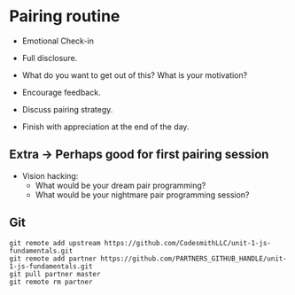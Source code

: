 # Pairing routine

- Emotional Check-in
- Full disclosure.
- What do you want to get out of this? What is your motivation?
- Encourage feedback.
- Discuss pairing strategy.

- Finish with appreciation at the end of the day.

## Extra -> Perhaps good for first pairing session

- Vision hacking:
  - What would be your dream pair programming?
  - What would be your nightmare pair programming session?

## Git

```
git remote add upstream https://github.com/CodesmithLLC/unit-1-js-fundamentals.git
git remote add partner https://github.com/PARTNERS_GITHUB_HANDLE/unit-1-js-fundamentals.git
git pull partner master
git remote rm partner
```
